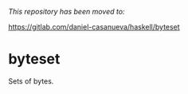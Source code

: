 _This repository has been moved to:_

https://gitlab.com/daniel-casanueva/haskell/byteset

# byteset
Sets of bytes.
